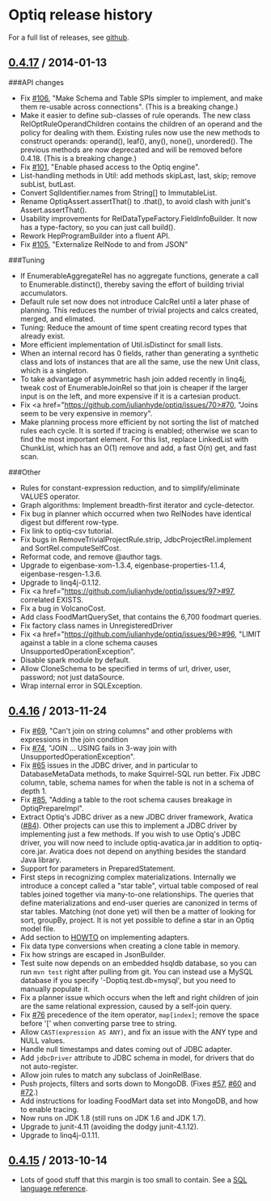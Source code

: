 # Optiq release history

For a full list of releases, see <a href="https://github.com/julianhyde/optiq/releases">github</a>.

## <a href="https://github.com/julianhyde/optiq/releases/tag/optiq-parent-0.4.17">0.4.17</a> / 2014-01-13

###API changes
* Fix <a href="https://github.com/julianhyde/optiq/issues/106">#106</a>,
  "Make Schema and Table SPIs simpler to implement, and make them
  re-usable across connections". (This is a breaking change.)
* Make it easier to define sub-classes of rule operands. The new class
  RelOptRuleOperandChildren contains the children of an operand and
  the policy for dealing with them. Existing rules now use the new
  methods to construct operands: operand(), leaf(), any(), none(),
  unordered(). The previous methods are now deprecated and will be
  removed before 0.4.18. (This is a breaking change.)
* Fix <a href="https://github.com/julianhyde/optiq/issues/101">#101</a>,
  "Enable phased access to the Optiq engine".
* List-handling methods in Util: add methods skipLast, last, skip; remove subList, butLast.
* Convert SqlIdentifier.names from String[] to ImmutableList<String>.
* Rename OptiqAssert.assertThat() to .that(), to avoid clash with junit's Assert.assertThat().
* Usability improvements for RelDataTypeFactory.FieldInfoBuilder. It
  now has a type-factory, so you can just call build().
* Rework HepProgramBuilder into a fluent API.
* Fix <a href="https://github.com/julianhyde/optiq/issues/105">#105</a>, "Externalize RelNode to and from JSON"

###Tuning
* If EnumerableAggregateRel has no aggregate functions, generate a
   call to Enumerable.distinct(), thereby saving the effort of
   building trivial accumulators.
* Default rule set now does not introduce CalcRel until a later phase
  of planning. This reduces the number of trivial projects and calcs
  created, merged, and elimated.
* Tuning: Reduce the amount of time spent creating record types that
  already exist.
* More efficient implementation of Util.isDistinct for small lists.
* When an internal record has 0 fields, rather than generating a
  synthetic class and lots of instances that are all the same, use the
  new Unit class, which is a singleton.
* To take advantage of asymmetric hash join added recently in linq4j,
  tweak cost of EnumerableJoinRel so that join is cheaper if the
  larger input is on the left, and more expensive if it is a cartesian
  product.
* Fix <a href="https://github.com/julianhyde/optiq/issues/70>#70</a>,
  "Joins seem to be very expensive in memory".
* Make planning process more efficient by not sorting the list of
  matched rules each cycle. It is sorted if tracing is enabled;
  otherwise we scan to find the most important element. For this list,
  replace LinkedList with ChunkList, which has an O(1) remove and add,
  a fast O(n) get, and fast scan.

###Other
* Rules for constant-expression reduction, and to simplify/eliminate
  VALUES operator.
* Graph algorithms: Implement breadth-first iterator and cycle-detector.
* Fix bug in planner which occurred when two RelNodes have identical
  digest but different row-type.
* Fix link to optiq-csv tutorial.
* Fix bugs in RemoveTrivialProjectRule.strip, JdbcProjectRel.implement
  and SortRel.computeSelfCost.
* Reformat code, and remove @author tags.
* Upgrade to eigenbase-xom-1.3.4, eigenbase-properties-1.1.4,
  eigenbase-resgen-1.3.6.
* Upgrade to linq4j-0.1.12.
* Fix <a href="https://github.com/julianhyde/optiq/issues/97>#97</a>,
  correlated EXISTS.
* Fix a bug in VolcanoCost.
* Add class FoodMartQuerySet, that contains the 6,700 foodmart queries.
* Fix factory class names in UnregisteredDriver
* Fix <a href="https://github.com/julianhyde/optiq/issues/96>#96</a>,
  "LIMIT against a table in a clone schema causes UnsupportedOperationException".
* Disable spark module by default.
* Allow CloneSchema to be specified in terms of url, driver, user,
  password; not just dataSource.
* Wrap internal error in SQLException.

## <a href="https://github.com/julianhyde/optiq/releases/tag/optiq-parent-0.4.16">0.4.16</a> / 2013-11-24

* Fix <a href="https://github.com/julianhyde/optiq/issues/69">#69</a>, "Can't join on string columns" and other problems with expressions in the join condition
* Fix <a href="https://github.com/julianhyde/optiq/issues/74">#74</a>, "JOIN ... USING fails in 3-way join with UnsupportedOperationException".
* Fix <a href="https://github.com/julianhyde/optiq/issues/65">#65</a> issues in the JDBC driver, and in particular to DatabaseMetaData methods, to make Squirrel-SQL run better. Fix JDBC column, table, schema names for when the table is not in a schema of depth 1.
* Fix <a href="https://github.com/julianhyde/optiq/issues/85">#85</a>, "Adding a table to the root schema causes breakage in OptiqPrepareImpl".
* Extract Optiq's JDBC driver as a new JDBC driver framework, Avatica (<a href="https://github.com/julianhyde/optiq/issues/84">#84</a>). Other projects can use this to implement a JDBC driver by implementing just a few methods. If you wish to use Optiq's JDBC driver, you will now need to include optiq-avatica.jar in addition to optiq-core.jar. Avatica does not depend on anything besides the standard Java library.
* Support for parameters in PreparedStatement.
* First steps in recognizing complex materializations. Internally we introduce a concept called a "star table", virtual table composed of real tables joined together via many-to-one relationships. The queries that define materializations and end-user queries are canonized in terms of star tables. Matching (not done yet) will then be a matter of looking for sort, groupBy, project. It is not yet possible to define a star in an Optiq model file.
* Add section to <a href="HOWTO.md">HOWTO</a> on implementing adapters.
* Fix data type conversions when creating a clone table in memory.
* Fix how strings are escaped in JsonBuilder.
* Test suite now depends on an embedded hsqldb database, so you can run <code>mvn test</code> right after pulling from git. You can instead use a MySQL database if you specify '-Doptiq.test.db=mysql', but you need to manually populate it.
* Fix a planner issue which occurs when the left and right children of join are the same relational expression, caused by a self-join query.
* Fix <a href="https://github.com/julianhyde/optiq/issues/76">#76</a> precedence of the item operator, <code>map[index]</code>; remove the space before '[' when converting parse tree to string.
* Allow <code>CAST(expression AS ANY)</code>, and fix an issue with the ANY type and NULL values.
* Handle null timestamps and dates coming out of JDBC adapter.
* Add <code>jdbcDriver</code> attribute to JDBC schema in model, for drivers that do not auto-register.
* Allow join rules to match any subclass of JoinRelBase.
* Push projects, filters and sorts down to MongoDB. (Fixes <a href="https://github.com/julianhyde/optiq/issues/57">#57</a>, <a href="https://github.com/julianhyde/optiq/pull/60">#60</a> and <a href="https://github.com/julianhyde/optiq/issues/72">#72</a>.)
* Add instructions for loading FoodMart data set into MongoDB, and how to enable tracing.
* Now runs on JDK 1.8 (still runs on JDK 1.6 and JDK 1.7).
* Upgrade to junit-4.11 (avoiding the dodgy junit-4.1.12).
* Upgrade to linq4j-0.1.11.

## <a href="https://github.com/julianhyde/optiq/releases/tag/optiq-parent-0.4.15">0.4.15</a> / 2013-10-14

* Lots of good stuff that this margin is too small to contain. See a <a href="REFERENCE.md">SQL language reference</a>.
